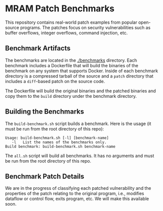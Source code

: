# MRAM Patch Benchmarks

This repository contains real-world patch examples from popular
open-source programs.  The patches focus on security vulnerabilities
such as buffer overflows, integer overflows, command injection, etc.

## Benchmark Artifacts

The benchmarks are located in the [./benchmarks](benchmarks)
directory.  Each benchmark includes a Dockerfile that will build the
binaries of the benchmark on any system that supports Docker.  Inside
of each benchmark directory is a compressed tarball of the source and
a `patch` directory that includes a `diff`-based patch on the source
code.

The Dockerfile will build the original binaries and the patched
binaries and copy them to the `build` directory under the benchmark
directory.

## Building the Benchmarks

The `build-benchmark.sh` script builds a benchmark.  Here is the usage
(it must be run from the root directory of this repo):

```
Usage: build-benchmark.sh [-l] [benchmark-name]
   -l   List the names of the benchmarks only.
Build benchmark: build-benchmark.sh benchmark-name
```

The `all.sh` script will build all benchmarks.  It has no arguments
and must be run from the root directory of this repo.

## Benchmark Patch Details

We are in the progress of classifying each patched vulnerability and
the properties of the patch relating to the original program, i.e.,
modifies dataflow or control flow, exits program, etc.  We will make
this available soon.